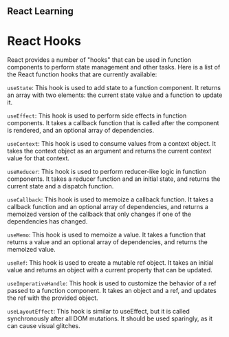 ## React Learning

# React Hooks

React provides a number of "hooks" that can be used in function components to perform state management and other tasks. Here is a list of the React function hooks that are currently available:

`useState`: This hook is used to add state to a function component. It returns an array with two elements: the current state value and a function to update it.

`useEffect`: This hook is used to perform side effects in function components. It takes a callback function that is called after the component is rendered, and an optional array of dependencies.

`useContext`: This hook is used to consume values from a context object. It takes the context object as an argument and returns the current context value for that context.

`useReducer`: This hook is used to perform reducer-like logic in function components. It takes a reducer function and an initial state, and returns the current state and a dispatch function.

`useCallback`: This hook is used to memoize a callback function. It takes a callback function and an optional array of dependencies, and returns a memoized version of the callback that only changes if one of the dependencies has changed.

`useMemo`: This hook is used to memoize a value. It takes a function that returns a value and an optional array of dependencies, and returns the memoized value.

`useRef`: This hook is used to create a mutable ref object. It takes an initial value and returns an object with a current property that can be updated.

`useImperativeHandle`: This hook is used to customize the behavior of a ref passed to a function component. It takes an object and a ref, and updates the ref with the provided object.

`useLayoutEffect`: This hook is similar to useEffect, but it is called synchronously after all DOM mutations. It should be used sparingly, as it can cause visual glitches.
